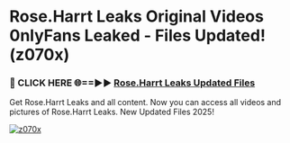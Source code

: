 # Rose.Harrt Leaks Original Videos 0nlyFans Leaked - Files Updated! (z070x)

<h3>🔴 CLICK HERE 🌐==►► <a href="https://tinyurl.com/ehrbuxhb" rel="nofollow">Rose.Harrt Leaks Updated Files</a></h3>

Get Rose.Harrt Leaks and all content. Now you can access all videos and pictures of Rose.Harrt Leaks. New Updated Files 2025!

[![z070x](https://i.imgur.com/lVYEuWS.gif)](https://tinyurl.com/ehrbuxhb)
